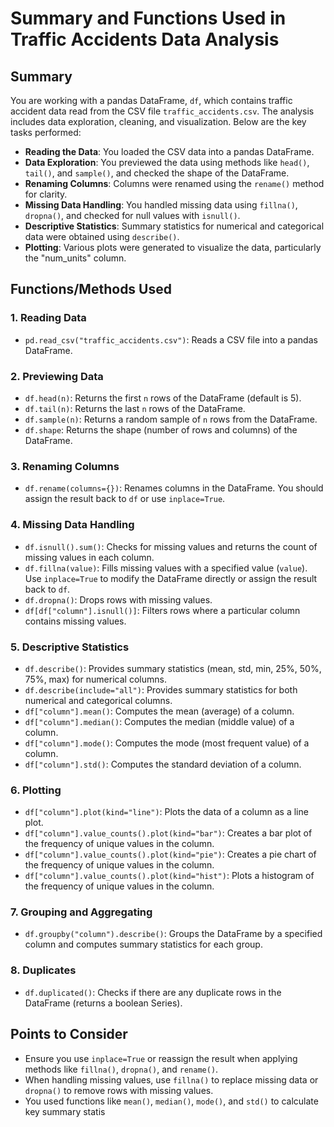 # Summary and Functions Used in Traffic Accidents Data Analysis

## Summary

You are working with a pandas DataFrame, `df`, which contains traffic accident data read from the CSV file `traffic_accidents.csv`. The analysis includes data exploration, cleaning, and visualization. Below are the key tasks performed:

- **Reading the Data**: You loaded the CSV data into a pandas DataFrame.
- **Data Exploration**: You previewed the data using methods like `head()`, `tail()`, and `sample()`, and checked the shape of the DataFrame.
- **Renaming Columns**: Columns were renamed using the `rename()` method for clarity.
- **Missing Data Handling**: You handled missing data using `fillna()`, `dropna()`, and checked for null values with `isnull()`.
- **Descriptive Statistics**: Summary statistics for numerical and categorical data were obtained using `describe()`.
- **Plotting**: Various plots were generated to visualize the data, particularly the "num_units" column.

## Functions/Methods Used

### 1. **Reading Data**
- `pd.read_csv("traffic_accidents.csv")`: Reads a CSV file into a pandas DataFrame.

### 2. **Previewing Data**
- `df.head(n)`: Returns the first `n` rows of the DataFrame (default is 5).
- `df.tail(n)`: Returns the last `n` rows of the DataFrame.
- `df.sample(n)`: Returns a random sample of `n` rows from the DataFrame.
- `df.shape`: Returns the shape (number of rows and columns) of the DataFrame.

### 3. **Renaming Columns**
- `df.rename(columns={})`: Renames columns in the DataFrame. You should assign the result back to `df` or use `inplace=True`.

### 4. **Missing Data Handling**
- `df.isnull().sum()`: Checks for missing values and returns the count of missing values in each column.
- `df.fillna(value)`: Fills missing values with a specified value (`value`). Use `inplace=True` to modify the DataFrame directly or assign the result back to `df`.
- `df.dropna()`: Drops rows with missing values.
- `df[df["column"].isnull()]`: Filters rows where a particular column contains missing values.

### 5. **Descriptive Statistics**
- `df.describe()`: Provides summary statistics (mean, std, min, 25%, 50%, 75%, max) for numerical columns.
- `df.describe(include="all")`: Provides summary statistics for both numerical and categorical columns.
- `df["column"].mean()`: Computes the mean (average) of a column.
- `df["column"].median()`: Computes the median (middle value) of a column.
- `df["column"].mode()`: Computes the mode (most frequent value) of a column.
- `df["column"].std()`: Computes the standard deviation of a column.

### 6. **Plotting**
- `df["column"].plot(kind="line")`: Plots the data of a column as a line plot.
- `df["column"].value_counts().plot(kind="bar")`: Creates a bar plot of the frequency of unique values in the column.
- `df["column"].value_counts().plot(kind="pie")`: Creates a pie chart of the frequency of unique values in the column.
- `df["column"].value_counts().plot(kind="hist")`: Plots a histogram of the frequency of unique values in the column.

### 7. **Grouping and Aggregating**
- `df.groupby("column").describe()`: Groups the DataFrame by a specified column and computes summary statistics for each group.

### 8. **Duplicates**
- `df.duplicated()`: Checks if there are any duplicate rows in the DataFrame (returns a boolean Series).

## Points to Consider
- Ensure you use `inplace=True` or reassign the result when applying methods like `fillna()`, `dropna()`, and `rename()`.
- When handling missing values, use `fillna()` to replace missing data or `dropna()` to remove rows with missing values.
- You used functions like `mean()`, `median()`, `mode()`, and `std()` to calculate key summary statis
